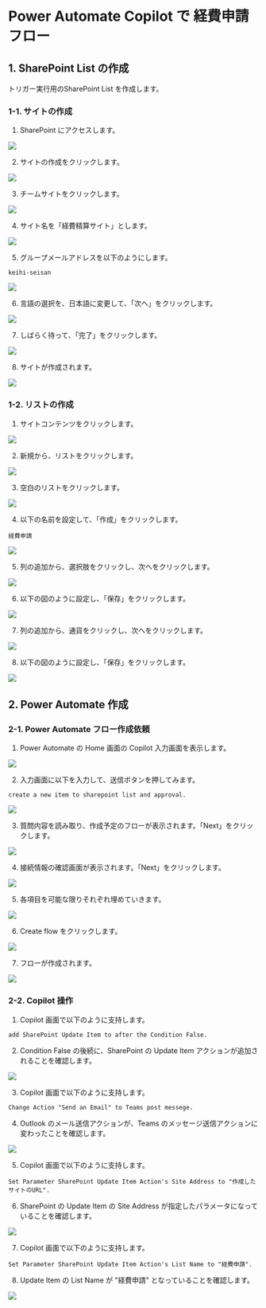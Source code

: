 # Power Automate Copilot で 経費申請フロー

## 1. SharePoint List の作成

トリガー実行用のSharePoint List を作成します。

### 1-1. サイトの作成

1. SharePoint にアクセスします。

![](pasteimage/2023-06-26-01-25-08.png)

2. サイトの作成をクリックします。

![](pasteimage/2023-06-26-01-25-46.png)

3. チームサイトをクリックします。

![](pasteimage/2023-06-26-01-26-22.png)

4. サイト名を「経費精算サイト」とします。

![](pasteimage/2023-06-26-01-27-48.png)

5. グループメールアドレスを以下のようにします。

```
keihi-seisan
```

![](pasteimage/2023-06-26-01-29-04.png)

6. 言語の選択を、日本語に変更して、「次へ」をクリックします。

![](pasteimage/2023-06-26-01-29-57.png)

7. しばらく待って、「完了」をクリックします。

![](pasteimage/2023-06-26-01-31-00.png)

8. サイトが作成されます。

![](pasteimage/2023-06-26-01-32-02.png)

### 1-2. リストの作成

1. サイトコンテンツをクリックします。

![](pasteimage/2023-06-26-01-33-15.png)

2. 新規から、リストをクリックします。

![](pasteimage/2023-06-26-01-34-03.png)

3. 空白のリストをクリックします。

![](pasteimage/2023-06-26-01-35-14.png)

4. 以下の名前を設定して、「作成」をクリックします。

```
経費申請
```

![](pasteimage/2023-06-26-01-36-05.png)

5. 列の追加から、選択肢をクリックし、次へをクリックします。

![](pasteimage/2023-06-26-01-37-42.png)

6. 以下の図のように設定し、「保存」をクリックします。

![](pasteimage/2023-06-26-01-39-09.png)

7. 列の追加から、通貨をクリックし、次へをクリックします。

![](pasteimage/2023-06-26-01-40-35.png)

8. 以下の図のように設定し、「保存」をクリックします。

![](pasteimage/2023-06-26-01-41-45.png)

## 2. Power Automate 作成

### 2-1. Power Automate フロー作成依頼

1. Power Automate の Home 画面の Copilot 入力画面を表示します。

![](pasteimage/2023-06-26-00-18-25.png)

2. 入力画面に以下を入力して、送信ボタンを押してみます。

```
create a new item to sharepoint list and approval.
```

![](pasteimage/2023-06-26-01-45-34.png)

3. 質問内容を読み取り、作成予定のフローが表示されます。「Next」をクリックします。

![](pasteimage/2023-06-26-01-46-37.png)

4. 接続情報の確認画面が表示されます。「Next」をクリックします。

![](pasteimage/2023-06-26-01-48-15.png)

5. 各項目を可能な限りそれぞれ埋めていきます。

![](pasteimage/2023-06-26-01-50-49.png)

6. Create flow をクリックします。

![](pasteimage/2023-06-26-01-51-28.png)


7. フローが作成されます。

![](pasteimage/2023-06-26-01-52-42.png)

### 2-2. Copilot 操作

1. Copilot 画面で以下のように支持します。

```
add SharePoint Update Item to after the Condition False.
```

2. Condition False の後続に、SharePoint の Update Item アクションが追加されることを確認します。

![](pasteimage/2023-06-26-02-02-17.png)

3. Copilot 画面で以下のように支持します。

```
Change Action "Send an Email" to Teams post messege.
```

4. Outlook のメール送信アクションが、Teams のメッセージ送信アクションに変わったことを確認します。

![](pasteimage/2023-06-26-02-05-24.png)

5. Copilot 画面で以下のように支持します。

```
Set Parameter SharePoint Update Item Action's Site Address to "作成したサイトのURL".
```

6. SharePoint の Update Item の Site Address が指定したパラメータになっていることを確認します。

![](pasteimage/2023-06-26-02-10-35.png)

7. Copilot 画面で以下のように支持します。

```
Set Parameter SharePoint Update Item Action's List Name to "経費申請".
```

8. Update Item の List Name が "経費申請" となっていることを確認します。

![](pasteimage/2023-06-26-02-13-19.png)
